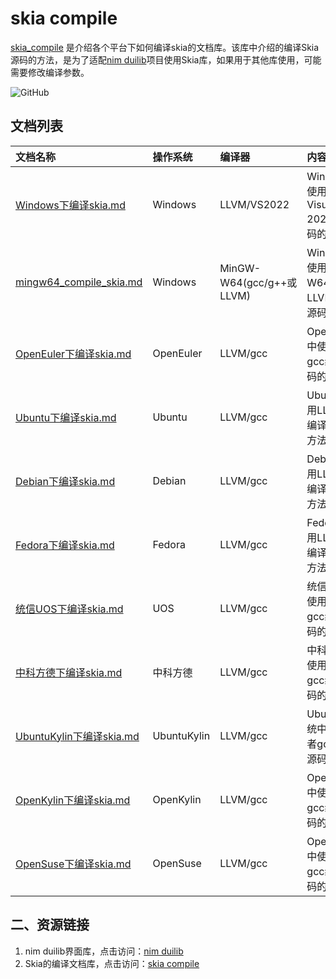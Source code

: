 # skia compile

[skia_compile](https://github.com/rhett-lee/skia_compile) 是介绍各个平台下如何编译skia的文档库。该库中介绍的编译Skia源码的方法，是为了适配[nim duilib](https://github.com/rhett-lee/nim_duilib)项目使用Skia库，如果用于其他库使用，可能需要修改编译参数。

![GitHub](https://img.shields.io/badge/license-MIT-green.svg)

## 文档列表
| 文档名称                  | 操作系统 | 编译器      |内容简介 |
| :---                      | :---     | :---        | :---    |
| [Windows下编译skia.md](Windows%E4%B8%8B%E7%BC%96%E8%AF%91skia.md) | Windows  | LLVM/VS2022 |Windows系统中使用LLVM或Visual Studio 2022编译Skia源码的方法|
| [mingw64_compile_skia.md](mingw64_compile_skia.md)                | Windows  | MinGW-W64(gcc/g++或LLVM) |Windows系统中使用MinGW-W64(gcc/g++或LLVM)编译Skia源码的方法|
| [OpenEuler下编译skia.md](OpenEuler%E4%B8%8B%E7%BC%96%E8%AF%91skia.md) | OpenEuler  | LLVM/gcc |OpenEuler系统中使用LLVM或者gcc编译Skia源码的方法|
| [Ubuntu下编译skia.md](Ubuntu%E4%B8%8B%E7%BC%96%E8%AF%91skia.md) | Ubuntu  | LLVM/gcc |Ubuntu系统中使用LLVM或者gcc编译Skia源码的方法|
| [Debian下编译skia.md](Debian%E4%B8%8B%E7%BC%96%E8%AF%91skia.md) | Debian  | LLVM/gcc |Debian系统中使用LLVM或者gcc编译Skia源码的方法|
| [Fedora下编译skia.md](Fedora%E4%B8%8B%E7%BC%96%E8%AF%91skia.md) | Fedora  | LLVM/gcc |Fedora系统中使用LLVM或者gcc编译Skia源码的方法|
| [统信UOS下编译skia.md](%E7%BB%9F%E4%BF%A1UOS%E4%B8%8B%E7%BC%96%E8%AF%91skia.md) | UOS  | LLVM/gcc |统信UOS系统中使用LLVM或者gcc编译Skia源码的方法|
| [中科方德下编译skia.md](%E4%B8%AD%E7%A7%91%E6%96%B9%E5%BE%B7%E4%B8%8B%E7%BC%96%E8%AF%91skia.md) | 中科方德  | LLVM/gcc |中科方德系统中使用LLVM或者gcc编译Skia源码的方法|
| [UbuntuKylin下编译skia.md](UbuntuKylin%E4%B8%8B%E7%BC%96%E8%AF%91skia.md) | UbuntuKylin  | LLVM/gcc |UbuntuKylin系统中使用LLVM或者gcc编译Skia源码的方法|
| [OpenKylin下编译skia.md](OpenKylin%E4%B8%8B%E7%BC%96%E8%AF%91skia.md) | OpenKylin  | LLVM/gcc |OpenKylin系统中使用LLVM或者gcc编译Skia源码的方法|
| [OpenSuse下编译skia.md](OpenSuse%E4%B8%8B%E7%BC%96%E8%AF%91skia.md) | OpenSuse  | LLVM/gcc |OpenSuse系统中使用LLVM或者gcc编译Skia源码的方法|

## 二、资源链接
1. nim duilib界面库，点击访问：[nim duilib](https://github.com/rhett-lee/nim_duilib) 
2. Skia的编译文档库，点击访问：[skia compile](https://github.com/rhett-lee/skia_compile) 